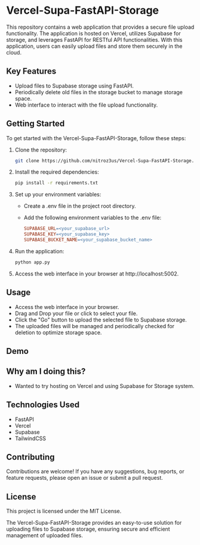 # Vercel-Supa-FastAPI-Storage

This repository contains a web application that provides a secure file upload functionality. The application is hosted on Vercel, utilizes Supabase for storage, and leverages FastAPI for RESTful API functionalities. With this application, users can easily upload files and store them securely in the cloud.

## Key Features

- Upload files to Supabase storage using FastAPI.
- Periodically delete old files in the storage bucket to manage storage space.
- Web interface to interact with the file upload functionality.

## Getting Started

To get started with the Vercel-Supa-FastAPI-Storage, follow these steps:

1. Clone the repository:

   ```bash
   git clone https://github.com/nitroz3us/Vercel-Supa-FastAPI-Storage.git
   ```

2. Install the required dependencies:

   ```bash
   pip install -r requirements.txt
   ```

3. Set up your environment variables:

   - Create a .env file in the project root directory.
   - Add the following environment variables to the .env file:

     ```makefile
     SUPABASE_URL=<your_supabase_url>
     SUPABASE_KEY=<your_supabase_key>
     SUPABASE_BUCKET_NAME=<your_supabase_bucket_name>
     ```

4. Run the application:

   ```bash
   python app.py
   ```

5. Access the web interface in your browser at http://localhost:5002.

## Usage

- Access the web interface in your browser.
- Drag and Drop your file or click to select your file.
- Click the "Go" button to upload the selected file to Supabase storage.
- The uploaded files will be managed and periodically checked for deletion to optimize storage space.

## Demo

## Why am I doing this?

- Wanted to try hosting on Vercel and using Supabase for Storage system.

## Technologies Used

- FastAPI
- Vercel
- Supabase
- TailwindCSS

## Contributing

Contributions are welcome! If you have any suggestions, bug reports, or feature requests, please open an issue or submit a pull request.

## License

This project is licensed under the MIT License.

The Vercel-Supa-FastAPI-Storage provides an easy-to-use solution for uploading files to Supabase storage, ensuring secure and efficient management of uploaded files.

